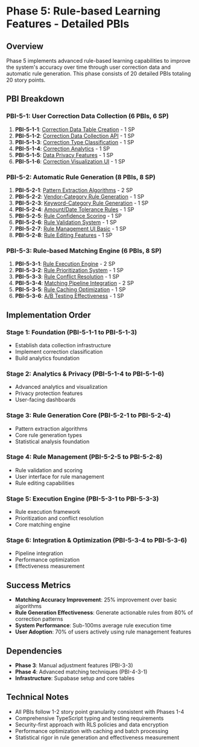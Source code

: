 # Phase 5: Rule-based Learning Features - Detailed PBIs

## Overview

Phase 5 implements advanced rule-based learning capabilities to improve the system's accuracy
over time through user correction data and automatic rule generation. This phase consists of 20
detailed PBIs totaling 20 story points.

## PBI Breakdown

### PBI-5-1: User Correction Data Collection (6 PBIs, 6 SP)

1. **PBI-5-1-1**: [Correction Data Table Creation](./PBI-5-1-1-correction-data-table.md) - 1 SP
2. **PBI-5-1-2**: [Correction Data Collection API](./PBI-5-1-2-correction-data-collection-api.md) - 1 SP
3. **PBI-5-1-3**: [Correction Type Classification](./PBI-5-1-3-correction-type-classification.md) - 1 SP
4. **PBI-5-1-4**: [Correction Analytics](./PBI-5-1-4-correction-analytics.md) - 1 SP
5. **PBI-5-1-5**: [Data Privacy Features](./PBI-5-1-5-data-privacy-features.md) - 1 SP
6. **PBI-5-1-6**: [Correction Visualization UI](./PBI-5-1-6-correction-visualization-ui.md) - 1 SP

### PBI-5-2: Automatic Rule Generation (8 PBIs, 8 SP)

1. **PBI-5-2-1**: [Pattern Extraction Algorithms](./PBI-5-2-1-pattern-extraction-algorithms.md) - 2 SP
2. **PBI-5-2-2**: [Vendor-Category Rule Generation](./PBI-5-2-2-vendor-category-rule-generation.md) - 1 SP
3. **PBI-5-2-3**: [Keyword-Category Rule Generation](./PBI-5-2-3-keyword-category-rule-generation.md) - 1 SP
4. **PBI-5-2-4**: [Amount/Date Tolerance Rules](./PBI-5-2-4-amount-date-tolerance-rules.md) - 1 SP
5. **PBI-5-2-5**: [Rule Confidence Scoring](./PBI-5-2-5-rule-confidence-scoring.md) - 1 SP
6. **PBI-5-2-6**: [Rule Validation System](./PBI-5-2-6-rule-validation-system.md) - 1 SP
7. **PBI-5-2-7**: [Rule Management UI Basic](./PBI-5-2-7-rule-management-ui-basic.md) - 1 SP
8. **PBI-5-2-8**: [Rule Editing Features](./PBI-5-2-8-rule-editing-features.md) - 1 SP

### PBI-5-3: Rule-based Matching Engine (6 PBIs, 8 SP)

1. **PBI-5-3-1**: [Rule Execution Engine](./PBI-5-3-1-rule-execution-engine.md) - 2 SP
2. **PBI-5-3-2**: [Rule Prioritization System](./PBI-5-3-2-rule-prioritization-system.md) - 1 SP
3. **PBI-5-3-3**: [Rule Conflict Resolution](./PBI-5-3-3-rule-conflict-resolution.md) - 1 SP
4. **PBI-5-3-4**: [Matching Pipeline Integration](./PBI-5-3-4-matching-pipeline-integration.md) - 2 SP
5. **PBI-5-3-5**: [Rule Caching Optimization](./PBI-5-3-5-rule-caching-optimization.md) - 1 SP
6. **PBI-5-3-6**: [A/B Testing Effectiveness](./PBI-5-3-6-ab-testing-effectiveness.md) - 1 SP

## Implementation Order

### Stage 1: Foundation (PBI-5-1-1 to PBI-5-1-3)

- Establish data collection infrastructure
- Implement correction classification
- Build analytics foundation

### Stage 2: Analytics & Privacy (PBI-5-1-4 to PBI-5-1-6)

- Advanced analytics and visualization
- Privacy protection features
- User-facing dashboards

### Stage 3: Rule Generation Core (PBI-5-2-1 to PBI-5-2-4)

- Pattern extraction algorithms
- Core rule generation types
- Statistical analysis foundation

### Stage 4: Rule Management (PBI-5-2-5 to PBI-5-2-8)

- Rule validation and scoring
- User interface for rule management
- Rule editing capabilities

### Stage 5: Execution Engine (PBI-5-3-1 to PBI-5-3-3)

- Rule execution framework
- Prioritization and conflict resolution
- Core matching engine

### Stage 6: Integration & Optimization (PBI-5-3-4 to PBI-5-3-6)

- Pipeline integration
- Performance optimization
- Effectiveness measurement

## Success Metrics

- **Matching Accuracy Improvement**: 25% improvement over basic algorithms
- **Rule Generation Effectiveness**: Generate actionable rules from 80% of correction patterns
- **System Performance**: Sub-100ms average rule execution time
- **User Adoption**: 70% of users actively using rule management features

## Dependencies

- **Phase 3**: Manual adjustment features (PBI-3-3)
- **Phase 4**: Advanced matching techniques (PBI-4-3-1)
- **Infrastructure**: Supabase setup and core tables

## Technical Notes

- All PBIs follow 1-2 story point granularity consistent with Phases 1-4
- Comprehensive TypeScript typing and testing requirements
- Security-first approach with RLS policies and data encryption
- Performance optimization with caching and batch processing
- Statistical rigor in rule generation and effectiveness measurement
